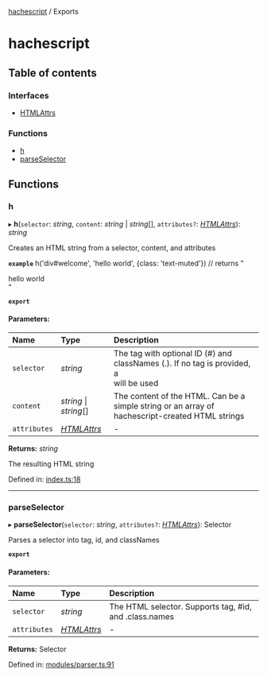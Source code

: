 [hachescript](README.md) / Exports

# hachescript

## Table of contents

### Interfaces

- [HTMLAttrs](interfaces/htmlattrs.md)

### Functions

- [h](modules.md#h)
- [parseSelector](modules.md#parseselector)

## Functions

### h

▸ **h**(`selector`: *string*, `content`: *string* \| *string*[], `attributes?`: [*HTMLAttrs*](interfaces/htmlattrs.md)): *string*

Creates an HTML string from a selector, content, and attributes

**`example`** h('div#welcome', 'hello world', {class: 'text-muted'}) // returns "<div id="welcome" class="text-muted">hello world</div>"

**`export`** 

#### Parameters:

Name | Type | Description |
:------ | :------ | :------ |
`selector` | *string* | The tag with optional ID (#) and classNames (.). If no tag is provided, a <div> will be used   |
`content` | *string* \| *string*[] | The content of the HTML. Can be a simple string or an array of hachescript-created HTML strings   |
`attributes` | [*HTMLAttrs*](interfaces/htmlattrs.md) | - |

**Returns:** *string*

The resulting HTML string

Defined in: [index.ts:18](https://github.com/alrico88/hachescript/blob/54209dc/src/index.ts#L18)

___

### parseSelector

▸ **parseSelector**(`selector`: *string*, `attributes?`: [*HTMLAttrs*](interfaces/htmlattrs.md)): Selector

Parses a selector into tag, id, and classNames

**`export`** 

#### Parameters:

Name | Type | Description |
:------ | :------ | :------ |
`selector` | *string* | The HTML selector. Supports tag, #id, and .class.names   |
`attributes` | [*HTMLAttrs*](interfaces/htmlattrs.md) | - |

**Returns:** Selector

Defined in: [modules/parser.ts:91](https://github.com/alrico88/hachescript/blob/54209dc/src/modules/parser.ts#L91)
